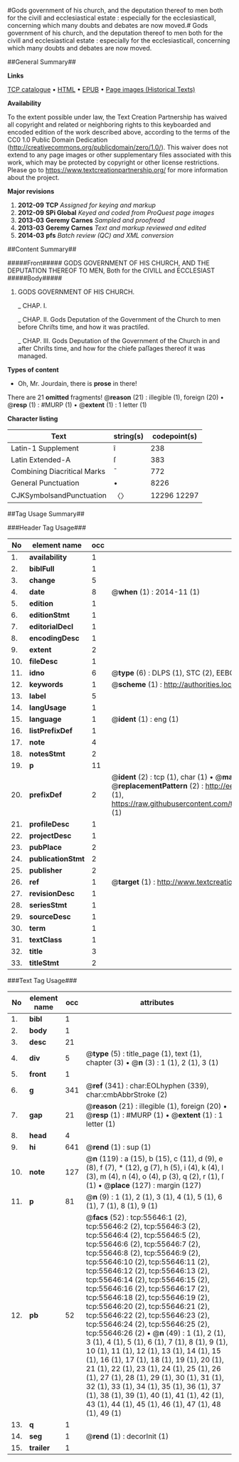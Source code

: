 #Gods government of his church, and the deputation thereof to men both for the civill and ecclesiastical estate : especially for the ecclesiasticall, concerning which many doubts and debates are now moved.#
Gods government of his church, and the deputation thereof to men both for the civill and ecclesiastical estate : especially for the ecclesiasticall, concerning which many doubts and debates are now moved.

##General Summary##

**Links**

[TCP catalogue](http://www.ota.ox.ac.uk/tcp/)  • 
[HTML](http://tei.it.ox.ac.uk/tcp/Texts-HTML/free/A42/A42933.html)  • 
[EPUB](http://tei.it.ox.ac.uk/tcp/Texts-EPUB/free/A42/A42933.epub) • 
[Page images (Historical Texts)](https://historicaltexts.jisc.ac.uk/eebo-12181152e)

**Availability**

To the extent possible under law, the Text Creation Partnership has waived all copyright and related or neighboring rights to this keyboarded and encoded edition of the work described above, according to the terms of the CC0 1.0 Public Domain Dedication (http://creativecommons.org/publicdomain/zero/1.0/). This waiver does not extend to any page images or other supplementary files associated with this work, which may be protected by copyright or other license restrictions. Please go to https://www.textcreationpartnership.org/ for more information about the project.

**Major revisions**

1. __2012-09__ __TCP__ *Assigned for keying and markup*
1. __2012-09__ __SPi Global__ *Keyed and coded from ProQuest page images*
1. __2013-03__ __Geremy Carnes__ *Sampled and proofread*
1. __2013-03__ __Geremy Carnes__ *Text and markup reviewed and edited*
1. __2014-03__ __pfs__ *Batch review (QC) and XML conversion*

##Content Summary##

#####Front#####
GODS GOVERNMENT OF HIS CHURCH, AND THE DEPUTATION THEREOF TO MEN, Both for the CIVILL and ECCLESIAST
#####Body#####

1. GODS GOVERNMENT OF HIS CHURCH.

    _ CHAP. I.

    _ CHAP. II. Gods Deputation of the Government of the Church to men before Chriſts time, and how it was practiſed.

    _ CHAP. III. Gods Deputation of the Government of the Church in and after Chriſts time, and how for the chiefe paſſages thereof it was managed.

**Types of content**

  * Oh, Mr. Jourdain, there is **prose** in there!

There are 21 **omitted** fragments! 
 @__reason__ (21) : illegible (1), foreign (20)  •  @__resp__ (1) : #MURP (1)  •  @__extent__ (1) : 1 letter (1)

**Character listing**


|Text|string(s)|codepoint(s)|
|---|---|---|
|Latin-1 Supplement|î|238|
|Latin Extended-A|ſ|383|
|Combining             Diacritical Marks|̄|772|
|General Punctuation|•|8226|
|CJKSymbolsandPunctuation|〈〉|12296 12297|

##Tag Usage Summary##

###Header Tag Usage###

|No|element name|occ|attributes|
|---|---|---|---|
|1.|__availability__|1||
|2.|__biblFull__|1||
|3.|__change__|5||
|4.|__date__|8| @__when__ (1) : 2014-11 (1)|
|5.|__edition__|1||
|6.|__editionStmt__|1||
|7.|__editorialDecl__|1||
|8.|__encodingDesc__|1||
|9.|__extent__|2||
|10.|__fileDesc__|1||
|11.|__idno__|6| @__type__ (6) : DLPS (1), STC (2), EEBO-CITATION (1), OCLC (1), VID (1)|
|12.|__keywords__|1| @__scheme__ (1) : http://authorities.loc.gov/ (1)|
|13.|__label__|5||
|14.|__langUsage__|1||
|15.|__language__|1| @__ident__ (1) : eng (1)|
|16.|__listPrefixDef__|1||
|17.|__note__|4||
|18.|__notesStmt__|2||
|19.|__p__|11||
|20.|__prefixDef__|2| @__ident__ (2) : tcp (1), char (1)  •  @__matchPattern__ (2) : ([0-9\-]+):([0-9IVX]+) (1), (.+) (1)  •  @__replacementPattern__ (2) : http://eebo.chadwyck.com/downloadtiff?vid=$1&page=$2 (1), https://raw.githubusercontent.com/textcreationpartnership/Texts/master/tcpchars.xml#$1 (1)|
|21.|__profileDesc__|1||
|22.|__projectDesc__|1||
|23.|__pubPlace__|2||
|24.|__publicationStmt__|2||
|25.|__publisher__|2||
|26.|__ref__|1| @__target__ (1) : http://www.textcreationpartnership.org/docs/. (1)|
|27.|__revisionDesc__|1||
|28.|__seriesStmt__|1||
|29.|__sourceDesc__|1||
|30.|__term__|1||
|31.|__textClass__|1||
|32.|__title__|3||
|33.|__titleStmt__|2||


###Text Tag Usage###

|No|element name|occ|attributes|
|---|---|---|---|
|1.|__bibl__|1||
|2.|__body__|1||
|3.|__desc__|21||
|4.|__div__|5| @__type__ (5) : title_page (1), text (1), chapter (3)  •  @__n__ (3) : 1 (1), 2 (1), 3 (1)|
|5.|__front__|1||
|6.|__g__|341| @__ref__ (341) : char:EOLhyphen (339), char:cmbAbbrStroke (2)|
|7.|__gap__|21| @__reason__ (21) : illegible (1), foreign (20)  •  @__resp__ (1) : #MURP (1)  •  @__extent__ (1) : 1 letter (1)|
|8.|__head__|4||
|9.|__hi__|641| @__rend__ (1) : sup (1)|
|10.|__note__|127| @__n__ (119) : a (15), b (15), c (11), d (9), e (8), f (7), * (12), g (7), h (5), i (4), k (4), l (3), m (4), n (4), o (4), p (3), q (2), r (1), ſ (1)  •  @__place__ (127) : margin (127)|
|11.|__p__|81| @__n__ (9) : 1 (1), 2 (1), 3 (1), 4 (1), 5 (1), 6 (1), 7 (1), 8 (1), 9 (1)|
|12.|__pb__|52| @__facs__ (52) : tcp:55646:1 (2), tcp:55646:2 (2), tcp:55646:3 (2), tcp:55646:4 (2), tcp:55646:5 (2), tcp:55646:6 (2), tcp:55646:7 (2), tcp:55646:8 (2), tcp:55646:9 (2), tcp:55646:10 (2), tcp:55646:11 (2), tcp:55646:12 (2), tcp:55646:13 (2), tcp:55646:14 (2), tcp:55646:15 (2), tcp:55646:16 (2), tcp:55646:17 (2), tcp:55646:18 (2), tcp:55646:19 (2), tcp:55646:20 (2), tcp:55646:21 (2), tcp:55646:22 (2), tcp:55646:23 (2), tcp:55646:24 (2), tcp:55646:25 (2), tcp:55646:26 (2)  •  @__n__ (49) : 1 (1), 2 (1), 3 (1), 4 (1), 5 (1), 6 (1), 7 (1), 8 (1), 9 (1), 10 (1), 11 (1), 12 (1), 13 (1), 14 (1), 15 (1), 16 (1), 17 (1), 18 (1), 19 (1), 20 (1), 21 (1), 22 (1), 23 (1), 24 (1), 25 (1), 26 (1), 27 (1), 28 (1), 29 (1), 30 (1), 31 (1), 32 (1), 33 (1), 34 (1), 35 (1), 36 (1), 37 (1), 38 (1), 39 (1), 40 (1), 41 (1), 42 (1), 43 (1), 44 (1), 45 (1), 46 (1), 47 (1), 48 (1), 49 (1)|
|13.|__q__|1||
|14.|__seg__|1| @__rend__ (1) : decorInit (1)|
|15.|__trailer__|1||
